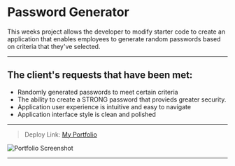 # Password Generator

This weeks project allows the developer to modify starter code to create an application that enables employees to generate random passwords based on criteria that they've selected. 

----------------------------------------------------------

## The client's requests that have been met:

* Randomly generated passwords to meet certain criteria
* The ability to create a STRONG password that provieds greater security.
* Application user experience is intuitive and easy to navigate
* Application interface style is clean and polished

----------------------------------------------------------


> Deploy Link: [My Portfolio](https://hayvant.github.io/forgotmypassword/)


![Portfolio Screenshot](https://user-images.githubusercontent.com/89271807/135930585-6969742c-03c8-49db-a1ef-c6e2b0ae756a.png)


------------------------------------------------------------

